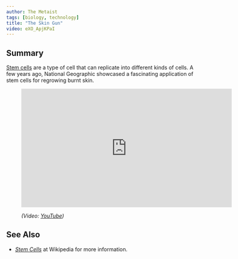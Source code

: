 ```yaml
---
author: The Metaist
tags: [biology, technology]
title: "The Skin Gun"
video: eXO_ApjKPaI
---
```


## Summary

<div class="entry-summary" markdown="1">

[Stem cells][wiki-1] are a type of cell that can replicate into different kinds
of cells. A few years ago, National Geographic showcased a fascinating
application of stem cells for regrowing burnt skin.

</div>

<figure markdown="1">

<iframe width="560" height="315"
  src="http://www.youtube.com/embed/{{video}}?rel=0"
  frameborder="0"
  allowfullscreen></iframe>
<figcaption>
  <address markdown="1">

(Video: [YouTube](http://www.youtube.com/watch?v={{video}}))</address>

</figcaption>
</figure><!--more-->

## See Also

- <cite>[Stem Cells][wiki-1]</cite> at Wikipedia for more information.

[wiki-1]: http://en.wikipedia.org/wiki/Stem_cell
